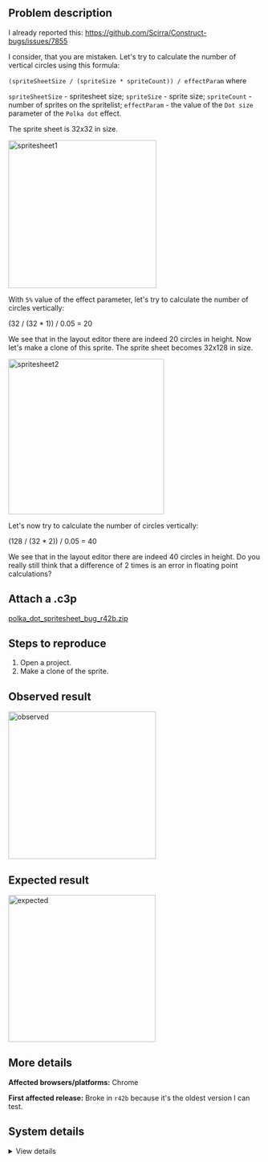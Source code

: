 ## Problem description

I already reported this: https://github.com/Scirra/Construct-bugs/issues/7855

I consider, that you are mistaken. Let's try to calculate the number of vertical circles using this formula:

`(spriteSheetSize / (spriteSize * spriteCount)) / effectParam` where

`spriteSheetSize` - spritesheet size;
`spriteSize` - sprite size;
`spriteCount` - number of sprites on the spritelist;
`effectParam` - the value of the `Dot size` parameter of the `Polka dot` effect.

The sprite sheet is 32x32 in size.

<img width="295" alt="spritesheet1" src="https://github.com/WilsonPercival/WilsonPercival/assets/91274932/e15bd096-d70d-4edf-9ce4-002f8c880fdd">

With `5%` value of the effect parameter, let's try to calculate the number of circles vertically:

(32 / (32 * 1)) / 0.05 = 20

We see that in the layout editor there are indeed 20 circles in height. Now let's make a clone of this sprite. The sprite sheet becomes 32x128 in size.

<img width="310" alt="spritesheet2" src="https://github.com/WilsonPercival/WilsonPercival/assets/91274932/630e0c97-1a21-4dfc-b9f6-73d573e69a24">

Let's now try to calculate the number of circles vertically:

(128 / (32 * 2)) / 0.05 = 40

We see that in the layout editor there are indeed 40 circles in height. Do you really still think that a difference of 2 times is an error in floating point calculations?

## Attach a .c3p

[polka_dot_spritesheet_bug_r42b.zip](https://github.com/WilsonPercival/WilsonPercival/files/14468671/polka_dot_spritesheet_bug_r42b.zip)

## Steps to reproduce

1. Open a project.
2. Make a clone of the sprite.

## Observed result

<img width="294" alt="observed" src="https://github.com/WilsonPercival/WilsonPercival/assets/91274932/8e594bab-52de-4133-b188-333aed9a2b26">

## Expected result

<img width="293" alt="expected" src="https://github.com/WilsonPercival/WilsonPercival/assets/91274932/665f2d33-361b-4819-a40f-5b1d9844f23a">

## More details



**Affected browsers/platforms:** Chrome

**First affected release:** Broke in `r42b` because it's the oldest version I can test.

## System details

<details><summary>View details</summary>

Platform information
Product: Construct 3 r381 (beta)
Browser: Chrome 122.0.6261.69
Browser engine: Chromium
Context: browser
Operating system: Windows 11
Device type: desktop
Device pixel ratio: 1.5
Logical CPU cores: 16
Approx. device memory: 8 GB
User agent: Mozilla/5.0 (Windows NT 10.0; Win64; x64) AppleWebKit/537.36 (KHTML, like Gecko) Chrome/122.0.0.0 Safari/537.36
Language setting: en-US

Local storage
Storage quota (approx): 283 gb
Storage usage (approx): 1.2 gb (0.4%)
Persistant storage: Yes

Browser support notes
This list contains missing features that are not required, but could improve performance or user experience if supported.

Nothing is missing. Everything is OK!
WebGL information
Version string: WebGL 2.0 (OpenGL ES 3.0 Chromium)
Numeric version: 2
Supports NPOT textures: yes
Supports GPU profiling: no
Supports highp precision: yes
Vendor: Google Inc. (AMD)
Renderer: ANGLE (AMD, AMD Radeon(TM) Graphics (0x00001638) Direct3D11 vs_5_0 ps_5_0, D3D11)
Major performance caveat: no
Maximum texture size: 16384
Point size range: 1 to 1024
Extensions:

EXT_clip_control
EXT_color_buffer_float
EXT_color_buffer_half_float
EXT_conservative_depth
EXT_depth_clamp
EXT_disjoint_timer_query_webgl2
EXT_float_blend
EXT_polygon_offset_clamp
EXT_texture_compression_bptc
EXT_texture_compression_rgtc
EXT_texture_filter_anisotropic
EXT_texture_norm16
KHR_parallel_shader_compile
NV_shader_noperspective_interpolation
OES_draw_buffers_indexed
OES_texture_float_linear
OVR_multiview2
WEBGL_blend_func_extended
WEBGL_clip_cull_distance
WEBGL_compressed_texture_s3tc
WEBGL_compressed_texture_s3tc_srgb
WEBGL_debug_renderer_info
WEBGL_debug_shaders
WEBGL_lose_context
WEBGL_multi_draw
WEBGL_polygon_mode
WEBGL_provoking_vertex
Audio information
System sample rate: 48000 Hz
Output channels: 2
Output interpretation: speakers
Supported decode formats:

WebM Opus (audio/webm;codecs=opus)
WebM Vorbis (audio/webm;codecs=vorbis)
MPEG-4 Opus (audio/mp4;codecs=opus)
MPEG-4 AAC (audio/mp4;codecs=mp4a.40.2)
MP3 (audio/mpeg)
FLAC (audio/flac)
PCM WAV (audio/wav;codecs=1)
Supported encode formats:

WebM Opus (audio/webm;codecs=opus)
Video information
Supported decode formats:

WebM AV1 (video/webm;codecs=av01.0.00M.08)
WebM VP9 (video/webm;codecs=vp9)
WebM VP8 (video/webm;codecs=vp8)
MPEG-4 AV1 (video/mp4;codecs=av01.0.00M.08)
MPEG-4 H.265 (video/mp4;codecs=hev1.1.2.L93.B0)
MPEG-4 H.264 (video/mp4;codecs=avc1.420034)
Supported encode formats:

WebM AV1 (video/webm;codecs=av01.0.00M.08)
WebM VP9 (video/webm;codecs=vp9)
WebM VP8 (video/webm;codecs=vp8)
WebM H.264 (video/webm;codecs=avc1.420034)

</details>
